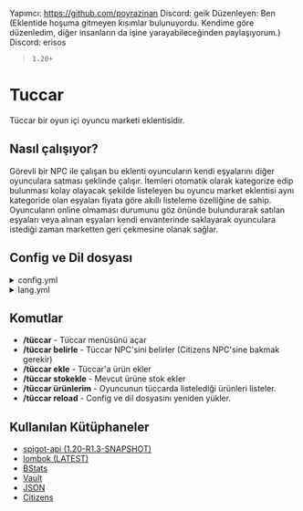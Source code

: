 Yapımcı: https://github.com/poyrazinan
  Discord: geik
Düzenleyen: Ben (Eklentide hoşuma gitmeyen kısımlar bulunuyordu. Kendime göre düzenledim, diğer insanların da işine yarayabileceğinden paylaşıyorum.)
  Discord: erisos

> `1.20+`


# Tuccar

Tüccar bir oyun içi oyuncu marketi eklentisidir. 

## Nasıl çalışıyor?

Görevli bir NPC ile çalışan bu eklenti oyuncuların kendi eşyalarını diğer oyunculara satması şeklinde çalışır. İtemleri otomatik olarak kategorize edip bulunması kolay olayacak şekilde listeleyen bu oyuncu market eklentisi aynı kategoride olan eşyaları fiyata göre akıllı listeleme özelliğine de sahip. Oyuncuların online olmaması durumunu göz önünde bulundurarak satılan eşyaları veya alınan eşyaları kendi envanterinde saklayarak oyunculara istediği zaman marketten geri çekmesine olanak sağlar.

## Config ve Dil dosyası
<details>
  <summary>config.yml</summary>
    Settings:
  # SHIFT + SOL tık ile alınacak adet sayısıdır.
  customBuyAmount: 32
  # Minimum listelenecek satış fiyatı
  minimumPrice: 1
  # Tüccar komut ile açılabilsin mi? /tüccar
  openTuccarViaCmd: false
  # Kategori seçme menüsünün büyüklüğünü belirler
  categorySize: 36
  # Orta tuş ile fiyat güncelleme ayarı.
  middleClickRePrice: true
  # Tüccarın kullanılabileceği dünyaları belirler.
  world:
    # Dünya beyaz listesi aktif edilsin mi?
    worldWhitelist: true
    # Dünya beyaz listesi aktifse hangi dünyalarda çalışsın.
    allowedWorlds:
    - world
Tax:
  # Alınan vergi bir hesaba yatırılsın mı?
  depositAccount: false
  # Vergi bir hesaba yatırılıyorsa hangi hesap?
  account: Geyik
  # Vergi oranı % kaçtır? 0 yazarak devre dışı bırakabilirsiniz.
  taxRate: 0

# Ana tüccar bloğudur. Blok ile başlayan kısım kategoridir.
# Özel kategori oluşturmak için onun gibi yeni bir isim yazabilirsiniz.
# Aşağıda belirli bilgiler mevcuttur:

# KATEGORİLER #
# displayName: Kategorinin görünen adıdır. (Zorunlu)
# displayLore: Kategorinin görünen açıklamasıdır. (Zorunlu)
# slot: Kategorinin olması gereken slotudur. (Zorunlu)
# material: Kategorinin materyalidir. (Zorunlu)
#
# ÜRÜNLER #
# displayName: Eşyanın tüccar guisi üzerinde gözükeceği isim (silinebilir)
# displayLore: Eşyanın tüccar guisi üzerinde gözükecek açıklaması (silinebilir)
# itemName: Eşyanın listelenebilmesi için gerekli olan ismidir. Örneğin: itemName: "&6Uçuş Kağıdı" (silinebilir)
# damage: Eşyanın hasarıdır. 1.8 ve 1.12 arasında geçerlidir. (silinebilir.)
# material: Eşyanın materyalidir. (Zorunlu)
# enchantment: Eşyanın tüccara konması için gerekli enchantlardır. Örnek: (silinebilir)
# enchantment:
# - "DAMAGE_ALL:5"
Tuccar:
  Blok:
    slot: 12
    displayName: '&6Bloklar'
    material: GRASS_BLOCK
    displayLore:
    - ''
    - ' &8▪ &7Bu kategoride, ihtiyacın'
    - ' &7olan &eblokları &7inceleyebilir'
    - ' &7ve satın alabilirsin.'
    - ''
    - ' &8▸ &aTıkla ve alışverişe başla!'
    items:
      Buz:
        material: ICE
        displayName: '&eBuz'
      PaketBuz:
        material: PACKED_ICE
        displayName: '&ePaketlenmiş Buz'
      YosunTas:
        material: MOSSY_COBBLESTONE
        displayName: '&eYosunlu Taş'
      Tugla:
        material: BRICKS
        displayName: '&eTuğla'
      Kitaplik:
        material: BOOKSHELF
        displayName: '&eKitaplık'
      MeseTahta:
        material: OAK_PLANKS
        displayName: '&eMeşe Tahtası'
      LadinTahta:
        material: SPRUCE_PLANKS
        displayName: '&eLadin Tahtası'
      HusTahta:
        material: BIRCH_PLANKS
        displayName: '&eHuş Tahtası'
      OrmanTahta:
        material: JUNGLE_PLANKS
        displayName: '&eOrman Tahtası'
      AkasyaTahta:
        material: ACACIA_PLANKS
        displayName: '&eAkasya Tahtası'
      KMeseTahta:
        material: DARK_OAK_PLANKS
        displayName: '&eKoyu Meşe Tahtası'
      MeseKutuk:
        material: OAK_LOG
        displayName: '&eMeşe Kütüğü'
      LadinKutuk:
        material: SPRUCE_LOG
        displayName: '&eLadin Kütüğü'
      HusKutuk:
        material: BIRCH_LOG
        displayName: '&eHuş Kütüğü'
      OrmanKutuk:
        material: JUNGLE_LOG
        displayName: '&eOrman Kütüğü'
      AkasyaKutuk:
        material: ACACIA_LOG
        displayName: '&eAkasya Kütüğü'
      KMeseKutuk:
        material: DARK_OAK_LOG
        displayName: '&eKoyu Meşe Kütüğü'
      MeseOdun:
        material: OAK_WOOD
        displayName: '&eMeşe Odunu'
      LadinOdun:
        material: SPRUCE_WOOD
        displayName: '&eLadin Odunu'
      HusOdun:
        material: BIRCH_WOOD
        displayName: '&eHuş Odunu'
      OrmanOdun:
        material: JUNGLE_WOOD
        displayName: '&eOrman Odunu'
      AkasyaOdun:
        material: ACACIA_WOOD
        displayName: '&eAkasya Odunu'
      KMeseOdun:
        material: DARK_OAK_WOOD
        displayName: '&eKoyu Meşe Odunu'
      Sunger:
        material: SPONGE
        displayName: '&eSünger'
      Prizmarin:
        material: PRISMARINE
        displayName: '&ePrizmarin'
      PrizmarinT:
        material: PRISMARINE_BRICKS
        displayName: '&ePrizmarin Tuğlası'
      KPrizmarin:
        material: DARK_PRISMARINE
        displayName: '&eKoyu Prizmarin'
      KomurBlok:
        material: COAL_BLOCK
        displayName: '&eKömür Bloğu'
      Obsidyen:
        material: OBSIDIAN
        displayName: '&eObsidyen'
      Balkabagi:
        material: PUMPKIN
        displayName: '&eBalkabagi'
      LapisBlok:
        material: LAPIS_BLOCK
        displayName: '&eLapis Blok'
      DenizFeneri:
        material: SEA_LANTERN
        displayName: '&eDeniz Feneri'
      IsikTasi:
        material: GLOWSTONE
        displayName: '&eIşıktaşı'
      RuhKumu:
        material: SOUL_SAND
        displayName: '&eRuh Kumu'
      KarBlok:
        material: SNOW_BLOCK
        displayName: '&eKar'
      Kuvars1:
        material: QUARTZ_BLOCK
        displayName: '&eKuvars Bloğu'
      Kuvars2:
        material: SMOOTH_QUARTZ
        displayName: '&eDüzgün Kuvars Bloğu'
      Kuvars3:
        material: CHISELED_QUARTZ_BLOCK
        displayName: '&eOyma Kuvars Bloğu'
      Kuvars4:
        material: QUARTZ_BRICKS
        displayName: '&eKuvars Tuğlası'
      Kuvars5:
        material: QUARTZ_PILLAR
        displayName: '&eKuvars Sütun'
      MagmaBlok:
        material: MAGMA_BLOCK
        displayName: '&eMagma Bloğu'
      NetherTugla:
        material: NETHER_BRICKS
        displayName: '&eNether Tuğlası'
      KNetherTugla:
        material: RED_NETHER_BRICKS
        displayName: '&eKırmızı Nether Tuğlası'
      Netherrack:
        material: NETHERRACK
        displayName: '&eNetherrack'
      TasTugla:
        material: STONE_BRICKS
        displayName: '&eTaş Tuğla'
      Miselyum:
        material: MYCELIUM
        displayName: '&eMiselyum'
      Toprak:
        material: DIRT
        displayName: '&eToprak'
      Kiriktas:
        material: COBBLESTONE
        displayName: '&eKırıktaş'
      Kum:
        material: SAND
        displayName: '&eKum'
      Kumtasi:
        material: SANDSTONE
        displayName: '&eKumtaşı'
      Kerpic:
        material: PACKED_MUD
        displayName: '&eKerpiç'
      Endtasi:
        material: END_STONE
        displayName: '&eEnd Taşı'
      Kil:
        material: CLAY
        displayName: '&eKil'
      SertKil:
        material: TERRACOTTA
        displayName: '&eSertleştirilmiş Kil'
      Kil1:
        material: WHITE_TERRACOTTA
        displayName: '&eBeyaz Kil'
      Kil2:
        material: ORANGE_TERRACOTTA
        displayName: '&eTuruncu Kil'
      Kil3:
        material: MAGENTA_TERRACOTTA
        displayName: '&eEflatun Kil'
      Kil4:
        material: LIGHT_BLUE_TERRACOTTA
        displayName: '&eAçık Mavi Kil'
      Kil5:
        material: YELLOW_TERRACOTTA
        displayName: '&eSarı Kil'
      Kil6:
        material: LIME_TERRACOTTA
        displayName: '&eAçık Yeşil Kil'
      Kil7:
        material: PINK_TERRACOTTA
        displayName: '&ePembe Kil'
      Kil8:
        material: GRAY_TERRACOTTA
        displayName: '&eGri Kil'
      Kil9:
        material: LIGHT_GRAY_TERRACOTTA
        displayName: '&eAçık Gri Kil'
      Kil10:
        material: CYAN_TERRACOTTA
        displayName: '&eCamgöbeği Kil'
      Kil11:
        material: PURPLE_TERRACOTTA
        displayName: '&eMor Kil'
      Kil12:
        material: BLUE_TERRACOTTA
        displayName: '&eMavi Kil'
      Kil13:
        material: BROWN_TERRACOTTA
        displayName: '&eKahverengi Kil'
      Kil14:
        material: GREEN_TERRACOTTA
        displayName: '&eYeşil Kil'
      Kil15:
        material: RED_TERRACOTTA
        displayName: '&eKırmızı Kil'
      Kil16:
        material: BLACK_TERRACOTTA
        displayName: '&eSiyah Kil'
      Yün1:
        material: WHITE_WOOL
        displayName: '&eBeyaz Yün'
      Yün2:
        material: ORANGE_WOOL
        displayName: '&eTuruncu Yün'
      Yün3:
        material: MAGENTA_WOOL
        displayName: '&eEflatun Yün'
      Yün4:
        material: LIGHT_BLUE_WOOL
        displayName: '&eAçık Mavi Yün'
      Yün5:
        material: YELLOW_WOOL
        displayName: '&eSarı Yün'
      Yün6:
        material: LIME_WOOL
        displayName: '&eAçık Yeşil Yün'
      Yün7:
        material: PINK_WOOL
        displayName: '&ePembe Yün'
      Yün8:
        material: GRAY_WOOL
        displayName: '&eGri Yün'
      Yün9:
        material: LIGHT_GRAY_WOOL
        displayName: '&eAçık Gri Yün'
      Yün10:
        material: CYAN_WOOL
        displayName: '&eCamgöbeği Yün'
      Yün11:
        material: PURPLE_WOOL
        displayName: '&eMor Yün'
      Yün12:
        material: BLUE_WOOL
        displayName: '&eMavi Yün'
      Yün13:
        material: BROWN_WOOL
        displayName: '&eKahverengi Yün'
      Yün14:
        material: GREEN_WOOL
        displayName: '&eYeşil Yün'
      Yün15:
        material: RED_WOOL
        displayName: '&eKırmızı Yün'
      Yün16:
        material: BLACK_WOOL
        displayName: '&eSiyah Yün'
      Cam:
        material: GLASS
        displayName: '&eCam'
      Cam1:
        material: WHITE_STAINED_GLASS
        displayName: '&eBeyaz Cam'
      Cam2:
        material: ORANGE_STAINED_GLASS
        displayName: '&eTuruncu Cam'
      Cam3:
        material: MAGENTA_STAINED_GLASS
        displayName: '&eEflatun Cam'
      Cam4:
        material: LIGHT_BLUE_STAINED_GLASS
        displayName: '&eAçık Mavi Cam'
      Cam5:
        material: YELLOW_STAINED_GLASS
        displayName: '&eSarı Cam'
      Cam6:
        material: LIME_STAINED_GLASS
        displayName: '&eAçık Yeşil Cam'
      Cam7:
        material: PINK_STAINED_GLASS
        displayName: '&ePembe Cam'
      Cam8:
        material: GRAY_STAINED_GLASS
        displayName: '&eGri Cam'
      Cam9:
        material: LIGHT_GRAY_STAINED_GLASS
        displayName: '&eAçık Gri Cam'
      Cam10:
        material: CYAN_STAINED_GLASS
        displayName: '&eCamgöbeği Cam'
      Cam11:
        material: PURPLE_STAINED_GLASS
        displayName: '&eMor Cam'
      Cam12:
        material: BLUE_STAINED_GLASS
        displayName: '&eMavi Cam'
      Cam13:
        material: BROWN_STAINED_GLASS
        displayName: '&eKahverengi Cam'
      Cam14:
        material: GREEN_STAINED_GLASS
        displayName: '&eYeşil Cam'
      Cam15:
        material: RED_STAINED_GLASS
        displayName: '&eKırmızı Cam'
      Cam16:
        material: BLACK_STAINED_GLASS
        displayName: '&eSiyah Cam'
  Dekor:
    slot: 13
    displayName: '&6Dekorasyon'
    material: BLACK_BANNER
    displayLore:
    - ''
    - ' &8▪ &7Bu kategoride, ihtiyacın'
    - ' &7olan &edekorasyon ürünlerini'
    - ' &7inceleyebilir ve satın'
    - ' &7alabilirsin.'
    - ''
    - ' &8▸ &aTıkla ve alışverişe başla!'
    items:
      EndCubuk:
        material: END_ROD
        displayName: '&eEnd Çubuğu'
      Can:
        material: BELL
        displayName: '&eÇan'
      Fener:
        material: LANTERN
        displayName: '&eFener'
      KampAteşi:
        material: CAMPFIRE
        displayName: '&eKamp Ateşi'
      MeseCiti:
        material: OAK_FENCE
        displayName: '&eMeşe Çiti'
      LadinCiti:
        material: SPRUCE_FENCE
        displayName: '&eLadin Çiti'
      HusCiti:
        material: BIRCH_FENCE
        displayName: '&eHuş Çiti'
      OrmanCiti:
        material: JUNGLE_FENCE
        displayName: '&eOrman Çiti'
      AkasyaCiti:
        material: ACACIA_FENCE
        displayName: '&eAkasya Çiti'
      KMeseCiti:
        material: DARK_OAK_FENCE
        displayName: '&eKoyu Meşe Çiti'
      KiriktaşD:
        material: COBBLESTONE_WALL
        displayName: '&eKırıktaş Duvar'
      YKiriktaşD:
        material: MOSSY_COBBLESTONE_WALL
        displayName: '&eYosunlu Kırıktaş Duvar'
      DemirCit:
        material: IRON_BARS
        displayName: '&eDemir Parmaklık'
      MeseCitK:
        material: OAK_FENCE_GATE
        displayName: '&eMeşe Çit Kapısı'
      LadinCitK:
        material: SPRUCE_FENCE_GATE
        displayName: '&eLadin Çit Kapısı'
      HusCitK:
        material: BIRCH_FENCE_GATE
        displayName: '&eHuş Çit Kapısı'
      OrmanCitK:
        material: JUNGLE_FENCE_GATE
        displayName: '&eOrman Çit Kapısı'
      AkasyaCitK:
        material: ACACIA_FENCE_GATE
        displayName: '&eAkasya Çit Kapısı'
      KMeseCitK:
        material: DARK_OAK_FENCE_GATE
        displayName: '&eKoyu Meşe Çit Kapısı'
      Saksi:
        material: FLOWER_POT
        displayName: '&eSaksı'
      ZirhAskisi:
        material: ARMOR_STAND
        displayName: '&eZırh Askısı'
      Tablo:
        material: PAINTING
        displayName: '&eTablo'
      Flama1:
        material: WHITE_BANNER
        displayName: '&eBeyaz Flama'
      Flama2:
        material: ORANGE_BANNER
        displayName: '&eTuruncu Flama'
      Flama3:
        material: MAGENTA_BANNER
        displayName: '&eEflatun Flama'
      Flama4:
        material: LIGHT_BLUE_BANNER
        displayName: '&eAçık Mavi Flama'
      Flama5:
        material: YELLOW_BANNER
        displayName: '&eSarı Flama'
      Flama6:
        material: LIME_BANNER
        displayName: '&eAçık Yeşil Flama'
      Flama7:
        material: PINK_BANNER
        displayName: '&ePembe Flama'
      Flama8:
        material: GRAY_BANNER
        displayName: '&eGri Flama'
      Flama9:
        material: LIGHT_GRAY_BANNER
        displayName: '&eAçık Gri Flama'
      Flama10:
        material: CYAN_BANNER
        displayName: '&eCamgöbeği Flama'
      Flama11:
        material: PURPLE_BANNER
        displayName: '&eMor Flama'
      Flama12:
        material: BLUE_BANNER
        displayName: '&eMavi Flama'
      Flama13:
        material: BROWN_BANNER
        displayName: '&eKahverengi Flama'
      Flama14:
        material: GREEN_BANNER
        displayName: '&eYeşil Flama'
      Flama15:
        material: RED_BANNER
        displayName: '&eKırmızı Flama'
      Flama16:
        material: BLACK_BANNER
        displayName: '&eSiyah Flama'
      InceCam:
        material: GLASS_PANE
        displayName: '&eCam'
      InceCam1:
        material: WHITE_STAINED_GLASS_PANE
        displayName: '&eBeyaz Ince Cam'
      InceCam2:
        material: ORANGE_STAINED_GLASS_PANE
        displayName: '&eTuruncu Ince Cam'
      InceCam3:
        material: MAGENTA_STAINED_GLASS_PANE
        displayName: '&eEflatun Ince Cam'
      InceCam4:
        material: LIGHT_BLUE_STAINED_GLASS_PANE
        displayName: '&eAçık Mavi Ince Cam'
      InceCam5:
        material: YELLOW_STAINED_GLASS_PANE
        displayName: '&eSarı Ince Cam'
      InceCam6:
        material: LIME_STAINED_GLASS_PANE
        displayName: '&eAçık Yeşil Ince Cam'
      InceCam7:
        material: PINK_STAINED_GLASS_PANE
        displayName: '&ePembe Ince Cam'
      InceCam8:
        material: GRAY_STAINED_GLASS_PANE
        displayName: '&eGri Ince Cam'
      InceCam9:
        material: LIGHT_GRAY_STAINED_GLASS_PANE
        displayName: '&eAçık Gri Ince Cam'
      InceCam10:
        material: CYAN_STAINED_GLASS_PANE
        displayName: '&eCamgöbeği Ince Cam'
      InceCam11:
        material: PURPLE_STAINED_GLASS_PANE
        displayName: '&eMor Ince Cam'
      InceCam12:
        material: BLUE_STAINED_GLASS_PANE
        displayName: '&eMavi Ince Cam'
      InceCam13:
        material: BROWN_STAINED_GLASS_PANE
        displayName: '&eKahverengi Ince Cam'
      InceCam14:
        material: GREEN_STAINED_GLASS_PANE
        displayName: '&eYeşil Ince Cam'
      InceCam15:
        material: RED_STAINED_GLASS_PANE
        displayName: '&eKırmızı Ince Cam'
      InceCam16:
        material: BLACK_STAINED_GLASS_PANE
        displayName: '&eSiyah Ince Cam'
      Halı1:
        material: WHITE_CARPET
        displayName: '&eBeyaz Halı'
      Halı2:
        material: ORANGE_CARPET
        displayName: '&eTuruncu Halı'
      Halı3:
        material: MAGENTA_CARPET
        displayName: '&eEflatun Halı'
      Halı4:
        material: LIGHT_BLUE_CARPET
        displayName: '&eAçık Mavi Halı'
      Halı5:
        material: YELLOW_CARPET
        displayName: '&eSarı Halı'
      Halı6:
        material: LIME_CARPET
        displayName: '&eAçık Yeşil Halı'
      Halı7:
        material: PINK_CARPET
        displayName: '&ePembe Halı'
      Halı8:
        material: GRAY_CARPET
        displayName: '&eGri Halı'
      Halı9:
        material: LIGHT_GRAY_CARPET
        displayName: '&eAçık Gri Halı'
      Halı10:
        material: CYAN_CARPET
        displayName: '&eCamgöbeği Halı'
      Halı11:
        material: PURPLE_CARPET
        displayName: '&eMor Halı'
      Halı12:
        material: BLUE_CARPET
        displayName: '&eMavi Halı'
      Halı13:
        material: BROWN_CARPET
        displayName: '&eKahverengi Halı'
      Halı14:
        material: GREEN_CARPET
        displayName: '&eYeşil Halı'
      Halı15:
        material: RED_CARPET
        displayName: '&eKırmızı Halı'
      Halı16:
        material: BLACK_CARPET
        displayName: '&eSiyah Halı'
  KızılT:
    slot: 14
    displayName: '&6Kızıltaş ve Ulaşım'
    material: REDSTONE
    displayLore:
    - ''
    - ' &8▪ &7Bu kategoride, ihtiyacın'
    - ' &7olan &ekızıltaş ürünlerini'
    - ' &7inceleyebilir ve satın'
    - ' &7alabilirsin.'
    - ''
    - ' &8▸ &aTıkla ve alışverişe başla!'
    items:
      Nota:
        material: NOTE_BLOCK
        displayName: '&eNota Bloğu'
      Piston:
        material: PISTON
        displayName: '&ePiston'
      Lamba:
        material: REDSTONE_LAMP
        displayName: '&eKızıltaş Lambası'
      Sensor:
        material: DAYLIGHT_DETECTOR
        displayName: '&eGüneş Sensörü'
      Kiziltas:
        material: REDSTONE
        displayName: '&eKızıltaş'
      KBlogu:
        material: REDSTONE_BLOCK
        displayName: '&eKızıltaş Bloğu'
      Huni:
        material: HOPPER
        displayName: '&eHuni'
      Yenileyici:
        material: REPEATER
        displayName: '&eKızıltaş Yineleyici'
      Karistirici:
        material: COMPARATOR
        displayName: '&eKızıltaş Karşılaştırıcı'
      MeseKapi:
        material: OAK_DOOR
        displayName: '&eMeşe Kapı'
      DemirKapi:
        material: IRON_DOOR
        displayName: '&eDemir Kapı'
      LadinKapi:
        material: SPRUCE_DOOR
        displayName: '&eLadin Kapı'
      HusKapi:
        material: BIRCH_DOOR
        displayName: '&eHuş Kapı'
      OrmanKapi:
        material: JUNGLE_DOOR
        displayName: '&eOrman Kapı'
      AkasyaKapi:
        material: ACACIA_DOOR
        displayName: '&eAkasya Kapı'
      KoyuMeseKapi:
        material: DARK_OAK_DOOR
        displayName: '&eKoyu Meşe Kapı'
      GucluRay:
        material: POWERED_RAIL
        displayName: '&eGüçlendirilmiş Ray'
      DedektorRay:
        material: DETECTOR_RAIL
        displayName: '&eDedektör Ray'
      AktivatorRay:
        material: ACTIVATOR_RAIL
        displayName: '&eAktivatör Ray'
      Ray:
        material: RAIL
        displayName: '&eRay'
      Vagon:
        material: MINECART
        displayName: '&eMinecart'
      SandikVagon:
        material: CHEST_MINECART
        displayName: '&eSandıklı Vagon'
      HuniVagon:
        material: HOPPER_MINECART
        displayName: '&eHunili Vagon'
      FirinVagon:
        material: FURNACE_MINECART
        displayName: '&eFırınlı Vagon'
      Firlatici:
        material: DISPENSER
        displayName: '&eFırlatıcı'
      Birakici:
        material: DROPPER
        displayName: '&eBırakıcı'
      Gozlemci:
        material: OBSERVER
        displayName: '&eGözlemci'
      Eyer:
        material: SADDLE
        displayName: '&eEyer'
      Tekne:
        material: OAK_BOAT
        displayName: '&eTekne'
      HavucluOlta:
        material: CARROT_ON_A_STICK
        displayName: '&eHavuçlu Olta'
  Iksir:
    slot: 15
    displayName: '&6Iksir'
    material: BREWING_STAND
    displayLore:
    - ''
    - ' &8▪ &7Bu kategoride, ihtiyacın'
    - ' &7olan &eiksirleri &7inceleyebilir'
    - ' &7ve satın alabilirsin.'
    - ''
    - ' &8▸ &aTıkla ve alışverişe başla!'
    items:
      SuSisesi:
        material: POTION
        displayName: '&eSu Şişesi'
      CamSise:
        material: GLASS_BOTTLE
        displayName: '&eCam Şişe'
      GhastGozyasi:
        material: GHAST_TEAR
        displayName: '&eGhast Gözyaşı'
      MayaliGoz:
        material: FERMENTED_SPIDER_EYE
        displayName: '&eMayalı Örümcek Gözü'
      BlazeTozu:
        material: BLAZE_POWDER
        displayName: '&eBlaze Tozu'
      MagmaKremi:
        material: MAGMA_CREAM
        displayName: '&eMagma Kremi'
      ParlayanKarpuz:
        material: GLISTERING_MELON_SLICE
        displayName: '&eParlayan Karpuz'
      AltinHavuc:
        material: GOLDEN_CARROT
        displayName: '&eAltın Havuç'
      TavsanAyagi:
        material: RABBIT_FOOT
        displayName: '&eTavşan Ayağı'
      Barut:
        material: GUNPOWDER
        displayName: '&eBarut'
      IsiktasiTozu:
        material: GLOWSTONE_DUST
        displayName: '&eIşıktaşı Tozu'
      Seker:
        material: SUGAR
        displayName: '&eŞeker'
      BlazeCubugu:
        material: BLAZE_ROD
        displayName: '&eBlaze Çubuğu'
      Netherwart:
        material: NETHER_WART
        displayName: '&eNetherwart'
      SimyaStandi:
        material: BREWING_STAND
        displayName: '&eSimya Standı'
      Kazan:
        material: CAULDRON
        displayName: '&eKazan'
      RejenIksiri:
        material: POTION
        potionType: REGEN
        damage: 1
        displayName: '&eRejenerasyon Iksiri'
      Rejenksiri2:
        material: POTION
        potionType: REGEN
        damage: 2
        displayName: '&eRejenerasyon Iksiri'
      RejenIksiri3:
        material: POTION
        potionType: REGEN
        damage: 3
        displayName: '&eRejenerasyon Iksiri'
      Çeviklik:
        material: POTION
        potionType: SPEED
        damage: 1
        displayName: '&eÇeviklik Iksiri'
      Çeviklik2:
        material: POTION
        potionType: SPEED
        damage: 2
        displayName: '&eÇeviklik Iksiri'
      Çeviklik3:
        material: POTION
        potionType: SPEED
        damage: 3
        displayName: '&eÇeviklik Iksiri'
      AtesDirenci:
        material: POTION
        potionType: FIRE_RESISTANCE
        damage: 1
        displayName: '&eAteş Direnci Iksiri'
      AtesDirenci2:
        material: POTION
        potionType: FIRE_RESISTANCE
        damage: 3
        displayName: '&eAteş Direnci Iksiri'
      ZehirIksiri:
        material: POTION
        potionType: POISON
        damage: 1
        displayName: '&eZehir Iksiri'
      ZehirIksiri2:
        material: POTION
        potionType: POISON
        damage: 2
        displayName: '&eZehir Iksiri'
      ZehirIksiri3:
        material: POTION
        potionType: POISON
        damage: 3
        displayName: '&eZehir Iksiri'
      Iyilestirme:
        material: POTION
        potionType: INSTANT_HEAL
        damage: 1
        displayName: '&eIyileştirme Iksiri'
      Iyilestirme2:
        material: POTION
        potionType: INSTANT_HEAL
        damage: 2
        displayName: '&eIyileştirme Iksiri'
      GeceGorusu:
        material: POTION
        potionType: NIGHT_VISION
        damage: 1
        displayName: '&eGece Görüşü Iksiri'
      GeceGorusu2:
        material: POTION
        potionType: NIGHT_VISION
        damage: 3
        displayName: '&eGece Görüşü Iksiri'
      Zayiflik:
        material: POTION
        potionType: WEAKNESS
        damage: 1
        displayName: '&eZayıflık Iksiri'
      Zayiflik2:
        material: POTION
        potionType: WEAKNESS
        damage: 3
        displayName: '&eZayıflık Iksiri'
      GücIksiri:
        material: POTION
        potionType: STRENGTH
        damage: 1
        displayName: '&eGüç Iksiri'
      GücIksiri2:
        material: POTION
        potionType: STRENGTH
        damage: 2
        displayName: '&eGüç Iksiri'
      GücIksiri3:
        material: POTION
        potionType: STRENGTH
        damage: 3
        displayName: '&eGüç Iksiri'
      Yavaslatma:
        material: POTION
        potionType: SLOWNESS
        damage: 1
        displayName: '&eYavaşlatma Iksiri'
      Yavaslatma2:
        material: POTION
        potionType: SLOWNESS
        damage: 3
        displayName: '&eYavaşlatma Iksiri'
      SicramaIksiri:
        material: POTION
        potionType: JUMP
        damage: 1
        displayName: '&eSıçrama Iksiri'
      SicramaIksiri2:
        material: POTION
        potionType: JUMP
        damage: 2
        displayName: '&eSıçrama Iksiri'
      SicramaIksiri3:
        material: POTION
        potionType: JUMP
        damage: 3
        displayName: '&eSıçrama Iksiri'
      SualtiIksiri:
        material: POTION
        potionType: WATER_BREATHING
        damage: 1
        displayName: '&eSualtı Iksiri'
      SualtiIksiri2:
        material: POTION
        potionType: WATER_BREATHING
        damage: 3
        displayName: '&eSualtı Iksiri'
      PatlayiciRejen:
        material: SPLASH_POTION
        potionType: REGEN
        damage: 1
        displayName: '&ePatlayıcı Rejenerasyon Iksiri'
      PatlayiciRejen2:
        material: SPLASH_POTION
        potionType: REGEN
        damage: 2
        displayName: '&ePatlayıcı Rejenerasyon Iksiri'
      PatlayiciRejen3:
        material: SPLASH_POTION
        potionType: REGEN
        damage: 3
        displayName: '&ePatlayıcı Rejenerasyon Iksiri'
      PatlayiciHız:
        material: SPLASH_POTION
        potionType: SPEED
        damage: 1
        displayName: '&ePatlayıcı Hız Iksiri'
      PatlayiciHız2:
        material: SPLASH_POTION
        potionType: SPEED
        damage: 2
        displayName: '&ePatlayıcı Hız Iksiri'
      PatlayiciHız3:
        material: SPLASH_POTION
        potionType: SPEED
        damage: 3
        displayName: '&ePatlayıcı Hız Iksiri'
      PatlayiciAteş:
        material: SPLASH_POTION
        potionType: FIRE_RESISTANCE
        damage: 1
        displayName: '&ePatlayıcı Ateş Direnci Iksiri'
      PatlayiciAteş2:
        material: SPLASH_POTION
        potionType: FIRE_RESISTANCE
        damage: 3
        displayName: '&ePatlayıcı Ateş Direnci Iksiri'
      PatlayanZehir:
        material: SPLASH_POTION
        potionType: POISON
        damage: 1
        displayName: '&ePatlayıcı Zehir Iksiri'
      PatlayanZehir2:
        material: SPLASH_POTION
        potionType: POISON
        damage: 2
        displayName: '&ePatlayıcı Zehir Iksiri'
      PatlayanZehir3:
        material: SPLASH_POTION
        potionType: POISON
        damage: 3
        displayName: '&ePatlayıcı Zehir Iksiri'
      PatlayanIyile:
        material: SPLASH_POTION
        potionType: INSTANT_HEAL
        damage: 1
        displayName: '&ePatlayıcı Iyileştirme Iksiri'
      PatlayanIyile2:
        material: SPLASH_POTION
        potionType: INSTANT_HEAL
        damage: 2
        displayName: '&ePatlayıcı Iyileştirme Iksiri'
      PatlayanGG:
        material: SPLASH_POTION
        potionType: NIGHT_VISION
        damage: 1
        displayName: '&ePatlayıcı Gece Görüş Iksiri'
      PatlayanGG2:
        material: SPLASH_POTION
        potionType: NIGHT_VISION
        damage: 3
        displayName: '&ePatlayıcı Gece Görüş Iksiri'
      PatlayanZayıf:
        material: SPLASH_POTION
        potionType: WEAKNESS
        damage: 1
        displayName: '&ePatlayıcı Zayıflık Iksiri'
      PatlayanZayıf2:
        material: SPLASH_POTION
        potionType: WEAKNESS
        damage: 3
        displayName: '&ePatlayıcı Zayıflık Iksiri'
      PatlayiciGüç:
        material: SPLASH_POTION
        potionType: STRENGTH
        damage: 1
        displayName: '&ePatlayıcı Güç Iksiri'
      PatlayiciGüç2:
        material: SPLASH_POTION
        potionType: STRENGTH
        damage: 2
        displayName: '&ePatlayıcı Güç Iksiri'
      PatlayiciGüç3:
        material: SPLASH_POTION
        potionType: STRENGTH
        damage: 3
        displayName: '&ePatlayıcı Güç Iksiri'
      PatlayanYavaş:
        material: SPLASH_POTION
        potionType: SLOWNESS
        damage: 1
        displayName: '&ePatlayıcı Yavaşlık Iksiri'
      PatlayanYavaş2:
        material: SPLASH_POTION
        potionType: SLOWNESS
        damage: 3
        displayName: '&ePatlayıcı Yavaşlık Iksiri'
      PatlayanSıçra:
        material: SPLASH_POTION
        potionType: JUMP
        damage: 1
        displayName: '&ePatlayıcı Sıçrama Iksiri'
      PatlayanSıçra2:
        material: SPLASH_POTION
        potionType: JUMP
        damage: 2
        displayName: '&ePatlayıcı Sıçrama Iksiri'
      PatlayanSıçra3:
        material: SPLASH_POTION
        potionType: JUMP
        damage: 3
        displayName: '&ePatlayıcı Sıçrama Iksiri'
      PatlayanZarar:
        material: SPLASH_POTION
        potionType: INSTANT_DAMAGE
        damage: 1
        displayName: '&ePatlayıcı Zarar Iksiri'
      PatlayanZarar2:
        material: SPLASH_POTION
        potionType: INSTANT_DAMAGE
        damage: 2
        displayName: '&ePatlayıcı Zarar Iksiri'
      PatlayanSuAlti:
        material: SPLASH_POTION
        potionType: WATER_BREATHING
        damage: 1
        displayName: '&ePatlayıcı Sualtı Iksiri'
      KaliciRejen:
        material: LINGERING_POTION
        potionType: REGEN
        damage: 1
        displayName: '&eKalıcı Rejenerasyon Iksiri'
      KaliciRejen2:
        material: LINGERING_POTION
        potionType: REGEN
        damage: 2
        displayName: '&eKalıcı Rejenerasyon Iksiri'
      KaliciRejen3:
        material: LINGERING_POTION
        potionType: REGEN
        damage: 3
        displayName: '&eKalıcı Rejenerasyon Iksiri'
      KaliciHız:
        material: LINGERING_POTION
        potionType: SPEED
        damage: 1
        displayName: '&eKalıcı Hız Iksiri'
      KaliciHız2:
        material: LINGERING_POTION
        potionType: SPEED
        damage: 2
        displayName: '&eKalıcı Hız Iksiri'
      KaliciHız3:
        material: LINGERING_POTION
        potionType: SPEED
        damage: 3
        displayName: '&eKalıcı Hız Iksiri'
      KaliciAteş:
        material: LINGERING_POTION
        potionType: FIRE_RESISTANCE
        damage: 1
        displayName: '&eKalıcı Ateş Direnci Iksiri'
      KaliciAteş2:
        material: LINGERING_POTION
        potionType: FIRE_RESISTANCE
        damage: 3
        displayName: '&eKalıcı Ateş Direnci Iksiri'
      KaliciZehir:
        material: LINGERING_POTION
        potionType: POISON
        damage: 1
        displayName: '&eKalıcı Zehir Iksiri'
      KaliciZehir2:
        material: LINGERING_POTION
        potionType: POISON
        damage: 2
        displayName: '&eKalıcı Zehir Iksiri'
      KaliciZehir3:
        material: LINGERING_POTION
        potionType: POISON
        damage: 3
        displayName: '&eKalıcı Zehir Iksiri'
      KaliciIyile:
        material: LINGERING_POTION
        potionType: INSTANT_HEAL
        damage: 1
        displayName: '&eKalıcı Iyileştirme Iksiri'
      KaliciIyile2:
        material: LINGERING_POTION
        potionType: INSTANT_HEAL
        damage: 2
        displayName: '&eKalıcı Iyileştirme Iksiri'
      KaliciGG:
        material: LINGERING_POTION
        potionType: NIGHT_VISION
        damage: 1
        displayName: '&eKalıcı Gece Görüş Iksiri'
      KaliciGG2:
        material: LINGERING_POTION
        potionType: NIGHT_VISION
        damage: 3
        displayName: '&eKalıcı Gece Görüş Iksiri'
      KaliciZayıf:
        material: LINGERING_POTION
        potionType: WEAKNESS
        damage: 1
        displayName: '&eKalıcı Zayıflık Iksiri'
      KaliciZayıf2:
        material: LINGERING_POTION
        potionType: WEAKNESS
        damage: 3
        displayName: '&eKalıcı Zayıflık Iksiri'
      KaliciGüç:
        material: LINGERING_POTION
        potionType: STRENGTH
        damage: 1
        displayName: '&eKalıcı Güç Iksiri'
      KaliciGüç2:
        material: LINGERING_POTION
        potionType: STRENGTH
        damage: 2
        displayName: '&eKalıcı Güç Iksiri'
      KaliciGüç3:
        material: LINGERING_POTION
        potionType: STRENGTH
        damage: 3
        displayName: '&eKalıcı Güç Iksiri'
      KaliciYavaş:
        material: LINGERING_POTION
        potionType: SLOWNESS
        damage: 1
        displayName: '&eKalıcı Yavaşlık Iksiri'
      KaliciYavaş2:
        material: LINGERING_POTION
        potionType: SLOWNESS
        damage: 3
        displayName: '&eKalıcı Yavaşlık Iksiri'
      KaliciSıçra:
        material: LINGERING_POTION
        potionType: JUMP
        damage: 1
        displayName: '&eKalıcı Sıçrama Iksiri'
      KaliciSıçra2:
        material: LINGERING_POTION
        potionType: JUMP
        damage: 2
        displayName: '&eKalıcı Sıçrama Iksiri'
      KaliciSıçra3:
        material: LINGERING_POTION
        potionType: JUMP
        damage: 3
        displayName: '&eKalıcı Sıçrama Iksiri'
      KaliciZarar:
        material: LINGERING_POTION
        potionType: INSTANT_DAMAGE
        damage: 1
        displayName: '&eKalıcı Zarar Iksiri'
      KaliciZarar2:
        material: LINGERING_POTION
        potionType: INSTANT_DAMAGE
        damage: 2
        displayName: '&eKalıcı Zarar Iksiri'
      KaliciSuAlti:
        material: LINGERING_POTION
        potionType: WATER_BREATHING
        damage: 1
        displayName: '&eKalıcı Sualtı Iksiri'
  Malzeme:
    slot: 21
    displayName: '&6Malzemeler'
    material: DIAMOND
    displayLore:
    - ''
    - ' &8▪ &7Bu kategoride, ihtiyacın'
    - ' &7olan &ecevher, boya &7gibi'
    - ' &7ürünleri inceleyebilir ve'
    - ' &7satın alabilirsin.'
    - ''
    - ' &8▸ &aTıkla ve alışverişe başla!'
    items:
      DenizinKalbi:
        material: HEART_OF_THE_SEA
        displayName: '&eDenizin Kalbi'
      Netherit:
        material: NETHERITE_INGOT
        displayName: '&eNetherit Külçesi'
      Zumrut:
        material: EMERALD
        displayName: '&eZümrüt'
      Elmas:
        material: DIAMOND
        displayName: '&eElmas'
      Demir:
        material: IRON_INGOT
        displayName: '&eDemir'
      Altin:
        material: GOLD_INGOT
        displayName: '&eAltın'
      Kömür:
        material: COAL
        displayName: '&eKömür'
      OdunKömürü:
        material: CHARCOAL
        displayName: '&eOdun Kömürü'
      NetherTugla:
        material: NETHER_BRICK
        displayName: '&eNether Tuğlası'
      Çubuk:
        material: STICK
        displayName: '&eÇubuk'
      Kase:
        material: BOWL
        displayName: '&eKase'
      Ip:
        material: STRING
        displayName: '&eIp'
      Tüy:
        material: FEATHER
        displayName: '&eTüy'
      Cakmaktasi:
        material: FLINT
        displayName: '&eÇakmaktaşı'
      Deri:
        material: LEATHER
        displayName: '&eDeri'
      Kilball:
        material: CLAY_BALL
        displayName: '&eKil'
      SekerKamisi:
        material: SUGAR_CANE
        displayName: '&eŞeker Kamışı'
      NetherYil:
        material: NETHER_STAR
        displayName: '&eNether Yıldızı'
      TavsanPostu:
        material: RABBIT_HIDE
        displayName: '&eTavşan Postu'
      Kuvars:
        material: QUARTZ
        displayName: '&eKuvars'
      Murekkep:
        material: BLACK_DYE
        displayName: '&eMürekkep Kesesi'
      GulKirmizi:
        material: RED_DYE
        displayName: '&eGül Kırmızısı'
      KaktusYesil:
        material: GREEN_DYE
        displayName: '&eKaktüs Yeşili'
      Kakao:
        material: BROWN_DYE
        displayName: '&eKakao Çekirdekleri'
      LapisLazuli:
        material: LAPIS_LAZULI
        displayName: '&eLapis Lazuli'
      MorBoya:
        material: PURPLE_DYE
        displayName: '&eMor Boya'
      Camgobegi:
        material: CYAN_DYE
        displayName: '&eCamgöbeği Boya'
      AcikGriBoya:
        material: LIGHT_GRAY_DYE
        displayName: '&eAçık Gri Boya'
      GriBoya:
        material: GRAY_DYE
        displayName: '&eGri Boya'
      PembeBoya:
        material: PINK_DYE
        displayName: '&ePembe Boya'
      KirecBoya:
        material: LIME_DYE
        displayName: '&eKireç Boya'
      Karahindiba:
        material: YELLOW_DYE
        displayName: '&eKarahindiba Sarısı'
      AcikMavi:
        material: LIGHT_BLUE_DYE
        displayName: '&eAçık Mavi Boya'
      EflatunBoya:
        material: MAGENTA_DYE
        displayName: '&eEflatun Boya'
      TuruncuBoya:
        material: ORANGE_DYE
        displayName: '&eTuruncu Boya'
      KemikTozu:
        material: WHITE_DYE
        displayName: '&eKemik Tozu'
  Yemek:
    slot: 22
    displayName: '&6Yemek'
    material: APPLE
    displayLore:
    - ''
    - ' &8▪ &7Bu kategoride, ihtiyacın'
    - ' &7olan &eyemekleri &7inceleyebilir'
    - ' &7ve satın alabilirsin.'
    - ''
    - ' &8▸ &aTıkla ve alışverişe başla!'
    items:
      Pancar:
        material: BEETROOT
        displayName: '&ePancar'
      TatOrMeyvesi:
        material: SWEET_BERRIES
        displayName: '&eTatlı Orman Meyvesi'
      NakMeyvesi:
        material: CHORUS_FRUIT
        displayName: '&eNakarat Meyvesi'
      AltinElma:
        material: GOLDEN_APPLE
        displayName: '&eAltın Elma'
      BuyuluAltinElma:
        material: ENCHANTED_GOLDEN_APPLE
        displayName: '&eBüyülü Altın Elma'
      Elma:
        material: APPLE
        displayName: '&eElma'
      MantarGuvec:
        material: MUSHROOM_STEW
        displayName: '&eMantar Güveç'
      Ekmek:
        material: BREAD
        displayName: '&eEkmek'
      CigDomuzEti:
        material: PORKCHOP
        displayName: '&eÇiğ Domuz Eti'
      DomuzEti:
        material: COOKED_PORKCHOP
        displayName: '&eDomuz Eti'
      CigBalık:
        material: COD
        displayName: '&eÇiğ Balık'
      CigSomonBalık:
        material: SALMON
        displayName: '&eÇiğ Somon Balığı'
      PalyacoBaligi:
        material: TROPICAL_FISH
        displayName: '&ePalyaço Balığı'
      KirpiBaligi:
        material: PUFFERFISH
        displayName: '&eKirpi Balığı'
      PismisBalik:
        material: COOKED_COD
        displayName: '&ePişmiş Balık'
      PismisSomon:
        material: COOKED_SALMON
        displayName: '&ePişmiş Somon Balık'
      Pasta:
        material: CAKE
        displayName: '&ePasta'
      Kurabiye:
        material: COOKIE
        displayName: '&eKurabiye'
      Karpuz:
        material: MELON_SLICE
        displayName: '&eKarpuz'
      CigBiftek:
        material: BEEF
        displayName: '&eÇiğ Biftek'
      Biftek:
        material: COOKED_BEEF
        displayName: '&eBiftek'
      CigTavuk:
        material: CHICKEN
        displayName: '&eÇiğ Tavuk Eti'
      PismisTavuk:
        material: COOKED_CHICKEN
        displayName: '&ePişmiş Tavuk Eti'
      Havuc:
        material: CARROT
        displayName: '&eHavuç'
      Patates:
        material: POTATO
        displayName: '&ePatates'
      PismisPatates:
        material: BAKED_POTATO
        displayName: '&eHaşlanmış Patates'
      BalkabagiTurta:
        material: PUMPKIN_PIE
        displayName: '&eBalkabağı Turtası'
      CigTavsan:
        material: RABBIT
        displayName: '&eÇiğ Tavşan Eti'
      PismisTavsan:
        material: COOKED_RABBIT
        displayName: '&ePişmiş Tavşan Eti'
      TavsanYahnisi:
        material: RABBIT_STEW
        displayName: '&eTavşan Yahnisi'
      CigKoyunEti:
        material: MUTTON
        displayName: '&eÇiğ Koyun Eti'
      KoyunEti:
        material: COOKED_MUTTON
        displayName: '&ePişmiş Koyun Eti'
  Kitap:
    slot: 23
    displayName: '&6Büyülü Kitaplar'
    material: ENCHANTED_BOOK
    displayLore:
    - ''
    - ' &8▪ &7Bu kategoride, ihtiyacın'
    - ' &7olan &ebüyülü kitapları'
    - ' &7inceleyebilir ve satın'
    - ' &7alabilirsin.'
    - ''
    - ' &8▸ &aTıkla ve alışverişe başla!'
    items:
      Tamir:
        material: ENCHANTED_BOOK
        displayName: '&eBüyülü Kitap'
        enchantment:
        - MENDING:1
      Koruma1:
        material: ENCHANTED_BOOK
        displayName: '&eBüyülü Kitap'
        enchantment:
        - PROTECTION_ENVIRONMENTAL:1
      Koruma2:
        material: ENCHANTED_BOOK
        displayName: '&eBüyülü Kitap'
        enchantment:
        - PROTECTION_ENVIRONMENTAL:2
      Koruma3:
        material: ENCHANTED_BOOK
        displayName: '&eBüyülü Kitap'
        enchantment:
        - PROTECTION_ENVIRONMENTAL:3
      Koruma4:
        material: ENCHANTED_BOOK
        displayName: '&eBüyülü Kitap'
        enchantment:
        - PROTECTION_ENVIRONMENTAL:4
      AtesKoruma1:
        material: ENCHANTED_BOOK
        displayName: '&eBüyülü Kitap'
        enchantment:
        - PROTECTION_FIRE:1
      AtesKoruma2:
        material: ENCHANTED_BOOK
        displayName: '&eBüyülü Kitap'
        enchantment:
        - PROTECTION_FIRE:2
      AtesKoruma3:
        material: ENCHANTED_BOOK
        displayName: '&eBüyülü Kitap'
        enchantment:
        - PROTECTION_FIRE:3
      AtesKoruma4:
        material: ENCHANTED_BOOK
        displayName: '&eBüyülü Kitap'
        enchantment:
        - PROTECTION_FIRE:4
      TuyDususu1:
        material: ENCHANTED_BOOK
        displayName: '&eBüyülü Kitap'
        enchantment:
        - PROTECTION_FALL:1
      TuyDususu2:
        material: ENCHANTED_BOOK
        displayName: '&eBüyülü Kitap'
        enchantment:
        - PROTECTION_FALL:2
      TuyDususu3:
        material: ENCHANTED_BOOK
        displayName: '&eBüyülü Kitap'
        enchantment:
        - PROTECTION_FALL:3
      TuyDususu4:
        material: ENCHANTED_BOOK
        displayName: '&eBüyülü Kitap'
        enchantment:
        - PROTECTION_FALL:4
      PatlamaKoruma1:
        material: ENCHANTED_BOOK
        displayName: '&eBüyülü Kitap'
        enchantment:
        - PROTECTION_EXPLOSIONS:1
      PatlamaKoruma2:
        material: ENCHANTED_BOOK
        displayName: '&eBüyülü Kitap'
        enchantment:
        - PROTECTION_EXPLOSIONS:2
      PatlamaKoruma3:
        material: ENCHANTED_BOOK
        displayName: '&eBüyülü Kitap'
        enchantment:
        - PROTECTION_EXPLOSIONS:3
      PatlamaKoruma4:
        material: ENCHANTED_BOOK
        displayName: '&eBüyülü Kitap'
        enchantment:
        - PROTECTION_EXPLOSIONS:4
      HasarKoruma1:
        material: ENCHANTED_BOOK
        displayName: '&eBüyülü Kitap'
        enchantment:
        - PROTECTION_PROJECTILE:1
      HasarKoruma2:
        material: ENCHANTED_BOOK
        displayName: '&eBüyülü Kitap'
        enchantment:
        - PROTECTION_PROJECTILE:2
      HasarKoruma3:
        material: ENCHANTED_BOOK
        displayName: '&eBüyülü Kitap'
        enchantment:
        - PROTECTION_PROJECTILE:3
      HasarKoruma4:
        material: ENCHANTED_BOOK
        displayName: '&eBüyülü Kitap'
        enchantment:
        - PROTECTION_PROJECTILE:4
      Solungac1:
        material: ENCHANTED_BOOK
        displayName: '&eBüyülü Kitap'
        enchantment:
        - OXYGEN:1
      Solungac2:
        material: ENCHANTED_BOOK
        displayName: '&eBüyülü Kitap'
        enchantment:
        - OXYGEN:2
      Solungac3:
        material: ENCHANTED_BOOK
        displayName: '&eBüyülü Kitap'
        enchantment:
        - OXYGEN:3
      SuAdaptasyon1:
        material: ENCHANTED_BOOK
        displayName: '&eBüyülü Kitap'
        enchantment:
        - WATER_WORKER:1
      Dikenler1:
        material: ENCHANTED_BOOK
        displayName: '&eBüyülü Kitap'
        enchantment:
        - THORNS:1
      Dikenler2:
        material: ENCHANTED_BOOK
        displayName: '&eBüyülü Kitap'
        enchantment:
        - THORNS:2
      Dikenler3:
        material: ENCHANTED_BOOK
        displayName: '&eBüyülü Kitap'
        enchantment:
        - THORNS:3
      DerinKosucu1:
        material: ENCHANTED_BOOK
        displayName: '&eBüyülü Kitap'
        enchantment:
        - DEPTH_STRIDER:1
      DerinKosucu2:
        material: ENCHANTED_BOOK
        displayName: '&eBüyülü Kitap'
        enchantment:
        - DEPTH_STRIDER:2
      DerinKosucu3:
        material: ENCHANTED_BOOK
        displayName: '&eBüyülü Kitap'
        enchantment:
        - DEPTH_STRIDER:3
      Keskinlik1:
        material: ENCHANTED_BOOK
        displayName: '&eBüyülü Kitap'
        enchantment:
        - DAMAGE_ALL:1
      Keskinlik2:
        material: ENCHANTED_BOOK
        displayName: '&eBüyülü Kitap'
        enchantment:
        - DAMAGE_ALL:2
      Keskinlik3:
        material: ENCHANTED_BOOK
        displayName: '&eBüyülü Kitap'
        enchantment:
        - DAMAGE_ALL:3
      Keskinlik4:
        material: ENCHANTED_BOOK
        displayName: '&eBüyülü Kitap'
        enchantment:
        - DAMAGE_ALL:4
      Keskinlik5:
        material: ENCHANTED_BOOK
        displayName: '&eBüyülü Kitap'
        enchantment:
        - DAMAGE_ALL:5
      Darbe1:
        material: ENCHANTED_BOOK
        displayName: '&eBüyülü Kitap'
        enchantment:
        - DAMAGE_UNDEAD:1
      Darbe2:
        material: ENCHANTED_BOOK
        displayName: '&eBüyülü Kitap'
        enchantment:
        - DAMAGE_UNDEAD:2
      Darbe3:
        material: ENCHANTED_BOOK
        displayName: '&eBüyülü Kitap'
        enchantment:
        - DAMAGE_UNDEAD:3
      Darbe4:
        material: ENCHANTED_BOOK
        displayName: '&eBüyülü Kitap'
        enchantment:
        - DAMAGE_UNDEAD:4
      Darbe5:
        material: ENCHANTED_BOOK
        ddisplayName: '&eBüyülü Kitap'
        enchantment:
        - DAMAGE_UNDEAD:5
      Eklem1:
        material: ENCHANTED_BOOK
        displayName: '&eBüyülü Kitap'
        enchantment:
        - DAMAGE_ARTHROPODS:1
      Eklem2:
        material: ENCHANTED_BOOK
        displayName: '&eBüyülü Kitap'
        enchantment:
        - DAMAGE_ARTHROPODS:2
      Eklem3:
        material: ENCHANTED_BOOK
        displayName: '&eBüyülü Kitap'
        enchantment:
        - DAMAGE_ARTHROPODS:3
      Eklem4:
        material: ENCHANTED_BOOK
        displayName: '&eBüyülü Kitap'
        enchantment:
        - DAMAGE_ARTHROPODS:4
      Eklem5:
        material: ENCHANTED_BOOK
        displayName: '&eBüyülü Kitap'
        enchantment:
        - DAMAGE_ARTHROPODS:5
      Savurma1:
        material: ENCHANTED_BOOK
        displayName: '&eBüyülü Kitap'
        enchantment:
        - KNOCKBACK:1
      Savurma2:
        material: ENCHANTED_BOOK
        displayName: '&eBüyülü Kitap'
        enchantment:
        - KNOCKBACK:2
      AlevdenCehre1:
        material: ENCHANTED_BOOK
        displayName: '&eBüyülü Kitap'
        enchantment:
        - FIRE_ASPECT:1
      AlevdenCehre2:
        material: ENCHANTED_BOOK
        displayName: '&eBüyülü Kitap'
        enchantment:
        - FIRE_ASPECT:2
      Ganimet1:
        material: ENCHANTED_BOOK
        displayName: '&eBüyülü Kitap'
        enchantment:
        - LOOT_BONUS_MOBS:1
      Ganimet2:
        material: ENCHANTED_BOOK
        displayName: '&eBüyülü Kitap'
        enchantment:
        - LOOT_BONUS_MOBS:2
      Ganimet3:
        material: ENCHANTED_BOOK
        displayName: '&eBüyülü Kitap'
        enchantment:
        - LOOT_BONUS_MOBS:3
      Verimlilik1:
        material: ENCHANTED_BOOK
        displayName: '&eBüyülü Kitap'
        enchantment:
        - DIG_SPEED:1
      Verimlilik2:
        material: ENCHANTED_BOOK
        displayName: '&eBüyülü Kitap'
        enchantment:
        - DIG_SPEED:2
      Verimlilik3:
        material: ENCHANTED_BOOK
        displayName: '&eBüyülü Kitap'
        enchantment:
        - DIG_SPEED:3
      Verimlilik4:
        material: ENCHANTED_BOOK
        displayName: '&eBüyülü Kitap'
        enchantment:
        - DIG_SPEED:4
      Verimlilik5:
        material: ENCHANTED_BOOK
        displayName: '&eBüyülü Kitap'
        enchantment:
        - DIG_SPEED:5
      Ipeksi1:
        material: ENCHANTED_BOOK
        displayName: '&eBüyülü Kitap'
        enchantment:
        - SILK_TOUCH:1
      Kirilmazlik1:
        material: ENCHANTED_BOOK
        displayName: '&eBüyülü Kitap'
        enchantment:
        - DURABILITY:1
      Kirilmazlik2:
        material: ENCHANTED_BOOK
        displayName: '&eBüyülü Kitap'
        enchantment:
        - DURABILITY:2
      Kirilmazlik3:
        material: ENCHANTED_BOOK
        displayName: '&eBüyülü Kitap'
        enchantment:
        - DURABILITY:3
      Kirilmazlik4:
        material: ENCHANTED_BOOK
        displayName: '&eBüyülü Kitap'
        enchantment:
        - DURABILITY:4
      Kirilmazlik5:
        material: ENCHANTED_BOOK
        displayName: '&eBüyülü Kitap'
        enchantment:
        - DURABILITY:5
      Servet1:
        material: ENCHANTED_BOOK
        displayName: '&eBüyülü Kitap'
        enchantment:
        - LOOT_BONUS_BLOCKS:1
      Servet2:
        material: ENCHANTED_BOOK
        displayName: '&eBüyülü Kitap'
        enchantment:
        - LOOT_BONUS_BLOCKS:2
      Servet3:
        material: ENCHANTED_BOOK
        displayName: '&eBüyülü Kitap'
        enchantment:
        - LOOT_BONUS_BLOCKS:3
      Güc1:
        material: ENCHANTED_BOOK
        displayName: '&eBüyülü Kitap'
        enchantment:
        - ARROW_DAMAGE:1
      Güc2:
        material: ENCHANTED_BOOK
        displayName: '&eBüyülü Kitap'
        enchantment:
        - ARROW_DAMAGE:2
      Güc3:
        material: ENCHANTED_BOOK
        displayName: '&eBüyülü Kitap'
        enchantment:
        - ARROW_DAMAGE:3
      Güc4:
        material: ENCHANTED_BOOK
        displayName: '&eBüyülü Kitap'
        enchantment:
        - ARROW_DAMAGE:4
      Güc5:
        material: ENCHANTED_BOOK
        displayName: '&eBüyülü Kitap'
        enchantment:
        - ARROW_DAMAGE:5
      Yumruk1:
        material: ENCHANTED_BOOK
        displayName: '&eBüyülü Kitap'
        enchantment:
        - ARROW_KNOCKBACK:1
      Yumruk2:
        material: ENCHANTED_BOOK
        displayName: '&eBüyülü Kitap'
        enchantment:
        - ARROW_KNOCKBACK:2
      Alev1:
        material: ENCHANTED_BOOK
        displayName: '&eBüyülü Kitap'
        enchantment:
        - ARROW_FIRE:1
      Sonsuzluk1:
        material: ENCHANTED_BOOK
        displayName: '&eBüyülü Kitap'
        enchantment:
        - ARROW_INFINITE:1
      DenizSansi1:
        material: ENCHANTED_BOOK
        displayName: '&eBüyülü Kitap'
        enchantment:
        - LUCK:1
      DenizSansi2:
        material: ENCHANTED_BOOK
        displayName: '&eBüyülü Kitap'
        enchantment:
        - LUCK:2
      DenizSansi3:
        material: ENCHANTED_BOOK
        displayName: '&eBüyülü Kitap'
        enchantment:
        - LUCK:3
      Ayartma1:
        material: ENCHANTED_BOOK
        displayName: '&eBüyülü Kitap'
        enchantment:
        - LURE:1
      Ayartma2:
        material: ENCHANTED_BOOK
        displayName: '&eBüyülü Kitap'
        enchantment:
        - LURE:2
      Ayartma3:
        material: ENCHANTED_BOOK
        displayName: '&eBüyülü Kitap'
        enchantment:
        - LURE:3
  Diğer:
    slot: 24
    displayName: '&6Diğer'
    material: LAVA_BUCKET
    displayLore:
    - ''
    - ' &8▪ &7Bu kategoride, ihtiyacın'
    - ' &7olan &ekayış, kova, makas &7gibi'
    - ' &7çeşitli ürünleri inceleyebilir'
    - ' &7ve satın alabilirsin.'
    - ''
    - ' &8▸ &aTıkla ve alışverişe başla!'
    items:
      Kalkan:
        material: SHIELD
        displayName: '&eKalkan'
      Mizrak:
        material: TRIDENT
        displayName: '&eÜçlü Mızrak'
      OlTotem:
        material: TOTEM_OF_UNDYING
        displayName: '&eÖlümsüzlük Totemi'
      Elytra:
        material: ELYTRA
        displayName: '&eElytra'
      BuyuMasasi:
        material: ENCHANTING_TABLE
        displayName: '&eBüyü Masası'
      Kova:
        material: BUCKET
        displayName: '&eKova'
      LavKovasi:
        material: LAVA_BUCKET
        displayName: '&eLav Kovası'
      SuKovasi:
        material: WATER_BUCKET
        displayName: '&eSu Kovası'
      SutKovasi:
        material: MILK_BUCKET
        displayName: '&eSüt Kovası'
      EnderIncisi:
        material: ENDER_PEARL
        displayName: '&eEnder Incisi'
      EnderGozu:
        material: ENDER_EYE
        displayName: '&eEnder Gözü'
      DeriAtZirhi:
        material: LEATHER_HORSE_ARMOR
        displayName: '&eDeri At Zırhı'
      DemirAtZirhi:
        material: IRON_HORSE_ARMOR
        displayName: '&eDemir At Zırhı'
      AltinAtZirhi:
        material: GOLDEN_HORSE_ARMOR
        displayName: '&eAltın At Zırhı'
      ElmasAtZirhi:
        material: DIAMOND_HORSE_ARMOR
        displayName: '&eElmas At Zırhı'
      Olta:
        material: FISHING_ROD
        displayName: '&eOlta'
      Saat:
        material: CLOCK
        displayName: '&eSaat'
      Makas:
        material: SHEARS
        displayName: '&eMakas'
      IsimEtiketi:
        material: NAME_TAG
        displayName: '&eIsim Etiketi'
      FNS:
        material: FLINT_AND_STEEL
        displayName: '&eÇakmaktaşı ve Çelik'
      Yay:
        material: BOW
        displayName: '&eYay'
      Ok:
        material: ARROW
        displayName: '&eOk'
      Merdiven:
        material: LADDER
        displayName: '&eMerdiven'
      Mesale:
        material: TORCH
        displayName: '&eMeşale'
      Tabela:
        material: OAK_SIGN
        displayName: '&eTabela'
      EsyaCercevesi:
        material: ITEM_FRAME
        displayName: '&eEşya Çerçevesi'
      BalcikTopu:
        material: SLIME_BALL
        displayName: '&eBalçık Topu'
      WitherKafa:
        material: WITHER_SKELETON_SKULL
        displayName: '&eWither Kafası'
      DrKafa:
        material: DRAGON_HEAD
        displayName: '&eEjderha Kafası'
      Kayis:
        material: LEAD
        displayName: '&eKayış'
confirmation:
  yesItem:
    slot: 11
    material: LIME_WOOL
    name: '&aKabul Et'
    lore:
    - ''
    - ' &8▪ &7İşlemi onayla!'
  noItem:
    slot: 15
    material: RED_WOOL
    name: '&4Reddet'
    lore:
    - ''
    - ' &8▪ &7İşlemi iptal et!'
  fill:
    material: gray_stained_glass_pane
npc:
  id: 0
</details>

<details>
    <summary>lang.yml</summary>
    
        TuccarGui: '&8Tüccar'
        CategoryGui: '&8Tüccar &0/'
        itemGui: '&8Ürünler &0/'
        confirmationGui: '&aOnaylama'
        selfProducts: '&6Ürünlerim'
        Messages:
        productSold: ' &6Tüccar &8▸ &2{product}x{amount} &asatıldı. &2+{price}'
        listItem: ' &6Tüccar &8▸ &7Ürün başarıyla listelendi!'
        dontHavePerm: ' &6Tüccar &8▸ &cBunun için yetkin yok!'
        inputMustInteger: '&6Tüccar &8▸ &cFiyat sayı olmalıdır!'
        notEnoughItem: ' &6Tüccar &8▸ &cYeterli sayıda ürün bulunamadı!'
        couldntFindStock: ' &6Tüccar &8▸ &cStok bulunamadı!'
        notInAllowedWorld: ' &6Tüccar &8▸ &cBunun için doğru dünyada değilsin!'
        priceLow: ' &6Tüccar &8▸ &cFiyat &4{min} &cdan düşük olamaz!'
        rePrice: ' &6Tüccar &8▸ &aÜrünün fiyatını güncellemek için sohbete fiyatı 10 saniye içinde yaz.'
        rePriceSuccess: ' &6Tüccar &8▸ &aYeniden fiyat ayarlaması tamamlandı.'
        cannotBuyOwnItem: ' &6Tüccar &8▸ &cKendi ürününü satın alamazsın!'
        couldntFindItem: ' &6Tüccar &8▸ &cBöyle bir ürün bulunamadı!'
        setNpcSuccess: ' &6Tüccar &8▸ &aTüccar NPCsi &2başarıyla &akondu.'
        reload: ' &6Tüccar &8▸ &aYenileme işlemi &2başarıyla &agerçekleştirildi.'
        help:
        - ''
        - '&6 TÜCCAR SİSTEMİ:'
        - ''
        - '&6 /tüccar ekle &d[Birim Fiyatı] <Stok Sayısı/El/Hepsi> &8▸ &7Tüccara ürün kayıt eder.'
        - '&6 /tüccar stokekle &d<Stok Sayısı/El/Hepsi> &8▸ &7Tüccara stok ekler.'
        - '&6 /tüccar ürünlerim &8▸ &7Tüccardaki ürünlerini gösterir.'
        - ''
        - '&7 Tüccar menüsünden ürünlerini &Ciptal edip&7/&adüzenleyebilirsin.'
        - '&d<değer> &8▸ &7Opsiyonel &8(zorunlu olmayan) &7verilerdir.'
        - '&d[değer] &8▸ &cZorunlu &7girilmesi gereken verilerdir.'
        Titles:
        processCancelled:
            title: '&4Onay'
            subTitle: '&cOnay verilmedi!'
        processSuccess:
            title: '&2Onay'
            subTitle: '&aOnay alındı!'
        errorConfirmation:
            title: '&4Hata'
            subTitle: '&cSatın alınamadı.'
        notEnoughSpace:
            title: '&4Hata'
            subTitle: '&cEnvanter dolu.'
        notEnoughMoney:
            title: '&4Hata'
            subTitle: '&cYeterli para yok.'
        Gui:
        myProducts:
            slot: 19
            material: CHEST
            name: '&6Ürünlerim'
            lore:
            - ''
            - '&8▪ &7Buradan daha önce tüccara'
            - '&7eklemiş olduğun ürünleri görebilirsin.'
        itemCategoryTemplate:
        - ''
        - '&8▪ &7Satıcı Sayısı: &e{seller_amount}'
        - '&8▪ &7Minimum Fiyat: &e{min_price}'
        - ''
        cancelTemplate:
        - ''
        - ' &8▪ &7Kategori: &a{category}'
        - ' &8▪ &7Adet: &a{amount}'
        - ' &8▪ &7Satıcı: &c{seller}'
        - ' &8▪ &7Fiyat: &6{price}'
        - ''
        filter:
            material: HOPPER
            name: '&6Filtreleyici'
            lore:
            - ''
            - '&8▪ &7Satışı olmayan ürünleri filtreler.'
            - '&8▪ &7Mevcut durum: &a{filter_status}'
        empty:
            material: BARRIER
            name: '&4Sekme Boş'
            lore:
            - ''
            - '&7▪ Bu menü boş görünüyor!'
        nextPage:
            material: ARROW
            name: '&eSonraki Sayfa'
            lore:
            - ''
            - '&8▪ &7Sonraki sayfaya geç!'
        previousPage:
            material: ARROW
            name: '&eÖnceki Sayfa'
            lore:
            - ''
            - '&8▪ &7Önceki sayfaya dön!'
        backToMenu:
            material: ARROW
            name: '&cGeri Dön'
            lore:
            - ''
            - '&8▪ &7Önceki menüye dön!'
        help:
            slot: 10
            material: BOOK
            name: '&6Bilgi'
            lore:
            - ''
            - '&8▪ &7Tüccar eşyalarını satışa çıkarır'
            - '&7Ve buradan yaptığın satışlar ile'
            - '&7Para kazanabilirsin!'
        selfProductHelp:
            slot: 45
            material: BOOK
            name: '&6Bilgi'
            lore:
            - ''
            - '&8▪ &7Burada kendi sattığın ürünleri'
            - '&7Görebilirsin ve onları iptal edebilirsin.'
        selfProductTemplate:
            lore:
            - ''
            - ' &8▪ &7Stok: &a{stock}'
            - ' &8▪ &7Fiyat: &a{price}'
            - ' &8▪ &7Kategori: &a{category}'
            - ''
            - '&e1 Adet iptal etmek için &6[Sol Tık]'
        #    - "&e{custom_amount} Adet iptal etmek için &6[Shift + Sol Tık]"
            - '&e1 Stack iptal etmek için &6[Sağ Tık]'
            - '&eHepsini iptal etmek için &6[Shift + Sağ Tık]'
            - '&eFiyatı güncellemek için &6[Orta Tık]'
        itemTemplate:
            lore:
            - ''
            - ' &8▪ &7Satıcı: &a{seller}'
            - ' &8▪ &7Stok: &a{stock}'
            - ' &8▪ &7Fiyat: &a{price}'
            - ''
            - '&e1 Adet satın almak için &6[Sol Tık]'
        #    - "&e{custom_amount} Adet satın almak için &6[Shift + Sol Tık]"
            - '&e1 Stack satın almak için &6[Sağ Tık]'
            - '&eEnvanterini doldurmak için &6[Shift + Sağ Tık]'
</details>

## Komutlar
+ **/tüccar** - Tüccar menüsünü açar
+ **/tüccar belirle** - Tüccar NPC'sini belirler (Citizens NPC'sine bakmak gerekir)
+ **/tüccar ekle** - Tüccar'a ürün ekler
+ **/tüccar stokekle** - Mevcut ürüne stok ekler
+ **/tüccar ürünlerim** - Oyuncunun tüccarda listelediği ürünleri listeler.
+ **/tüccar reload** - Config ve dil dosyasını yeniden yükler.




## Kullanılan Kütüphaneler

* [spigot-api (1.20-R1.3-SNAPSHOT)](https://hub.spigotmc.org/stash/projects/SPIGOT/repos/spigot/browse)
* [lombok (LATEST)](https://github.com/projectlombok/lombok)
* [BStats](https://bstats.org)
* [Vault](https://www.spigotmc.org/resources/vault.34315/)
* [JSON](https://mvnrepository.com/artifact/org.json/json)
* [Citizens](https://wiki.citizensnpcs.co/API)
